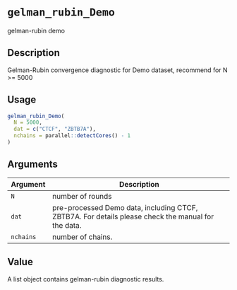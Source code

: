 # `gelman_rubin_Demo`

gelman-rubin demo


## Description

Gelman-Rubin convergence diagnostic for Demo dataset, recommend for N >= 5000


## Usage

```r
gelman_rubin_Demo(
  N = 5000,
  dat = c("CTCF", "ZBTB7A"),
  nchains = parallel::detectCores() - 1
)
```


## Arguments

Argument      |Description
------------- |----------------
`N`     |     number of rounds
`dat`     |     pre-processed Demo data, including CTCF, ZBTB7A. For details please check the manual for the data.
`nchains`     |     number of chains.


## Value

A list object contains gelman-rubin diagnostic results.


